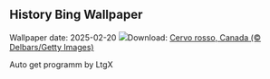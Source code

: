 ## History Bing Wallpaper
Wallpaper date: 2025-02-20
![](https://www.bing.com/th?id=OHR.CanadaDeer_IT-IT6705566058_UHD.jpg&w=1000)Download: [Cervo rosso, Canada (© Delbars/Getty Images)](https://www.bing.com/th?id=OHR.CanadaDeer_IT-IT6705566058_UHD.jpg)

Auto get programm by LtgX
